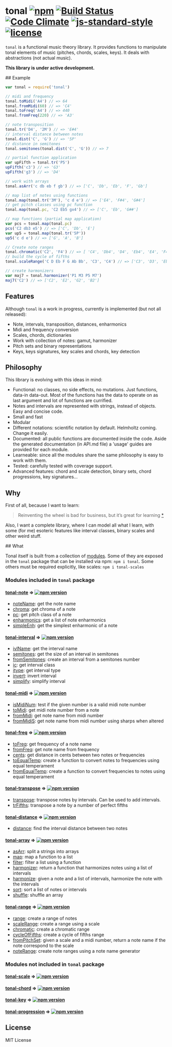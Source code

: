 # tonal [![npm](https://img.shields.io/npm/v/tonal.svg)](https://www.npmjs.com/package/tonal) [![Build Status](https://travis-ci.org/danigb/tonal.svg?branch=master)](https://travis-ci.org/danigb/tonal) [![Code Climate](https://codeclimate.com/github/danigb/tonal/badges/gpa.svg)](https://codeclimate.com/github/danigb/tonal) [![js-standard-style](https://img.shields.io/badge/code%20style-standard-brightgreen.svg?style=flat)](https://github.com/feross/standard) [![license](https://img.shields.io/npm/l/tonal.svg)](https://www.npmjs.com/package/tonal)

`tonal` is a functional music theory library. It provides functions to manipulate tonal elements of music (pitches, chords, scales, keys). It deals with abstractions (not actual music).

__This library is under active development.__

## Example

```js
var tonal = require('tonal')

// midi and frequency
tonal.toMidi('A4') // => 64
tonal.fromMidi(60) // => 'C4'
tonal.toFreq('A4') // => 440
tonal.fromFreq(220) // => 'A3'

// note transposition
tonal.tr('D4', '2M') // => 'E#4'
// interval distance between notes
tonal.dist('C', 'G') // => '5P'
// distance in semitones
tonal.semitones(tonal.dist('C', 'G')) // => 7

// partial function application
var upFifth = tonal.tr('P5')
upFifth('c3') // => 'G3'
upFifth('g3') // => 'D4'

// work with arrays
tonal.asArr('c db eb f gb') // => ['C', 'Db', 'Eb', 'F', 'Gb']

// map list of notes using functions
tonal.map(tonal.tr('3M'), 'c d e') // => ['E4', 'F#4', 'G#4']
// get pitch classes using pc function
tonal.map(tonal.pc, 'C2 Eb5 gx4') // => ['C', 'Eb', 'G##']

// map functions (partial map application)
var pcs = tonal.map(tonal.pc)
pcs('C2 db3 e5') // => ['C', 'Db', 'E']
var up5 = tonal.map(tonal.tr('5P'))
up5('c d e') // => ['G', 'A', 'B']

// Create note ranges
tonal.chromatic('C2', 'F4') // => [ 'C4', 'Db4', 'D4', 'Eb4', 'E4', 'F4' ]
// build the cycle of fifths
tonal.scaleRange('C D Eb F G Ab Bb', 'C3', 'C4') // => ['C3', 'D3', 'Eb3', ... 'C4']

// create harmonizers
var maj7 = tonal.harmonizer('P1 M3 P5 M7')
maj7('C2') // => ['C2', 'E2', 'G2', 'B2']
```

## Features

Although `tonal` is a work in progress, currently is implemented (but not all released):

- Note, intervals, transposition, distances, enharmonics
- Midi and frequency conversion
- Scales, chords, dictionaries
- Work with collection of notes: gamut, harmonizer
- Pitch sets and binary representations
- Keys, keys signatures, key scales and chords, key detection

## Philosophy

This library is evolving with this ideas in mind:

- Functional: no classes, no side effects, no mutations. Just functions, data-in data-out. Most of the functions has the data to operate on as last argument and lot of functions are currified.
- Notes and intervals are represented with strings, instead of objects. Easy and concise code.
- Small and fast
- Modular
- Different notations: scientific notation by default. Helmholtz coming. Change it easily.
- Documented: all public functions are documented inside the code. Aside the generated documentation (in API.md file) a 'usage' guides are provided for each module.
- Learneable: since all the modules share the same philosophy is easy to work with them.
- Tested: carefully tested with coverage support.
- Advanced features: chord and scale detection, binary sets, chord progressions, key signatures...

## Why

First of all, because I want to learn:

> Reinventing the wheel is bad for business, but it’s great for learning
[*](http://philipwalton.com/articles/how-to-become-a-great-front-end-engineer)

Also, I want a complete library, where I can model all what I learn, with some (for me) esoteric features like interval classes, binary scales and other weird stuff.

## What

Tonal itself is built from a collection of [modules](). Some of they are exposed in the `tonal` package that can be installed via npm: `npm i tonal`. Some others must be required explicitly, like scales: `npm i tonal-scales`

### Modules included in `tonal` package

#### [tonal-note](https://github.com/danigb/tonal/tree/tonal-0.50.x/modules/note) ⇒ [![npm version](https://img.shields.io/npm/v/tonal-note.svg)](https://www.npmjs.com/package/tonal-note)
  - [noteName](https://github.com/danigb/tonal/tree/tonal-0.50.x/modules/note#noteName): get the note name
  - [chroma](https://github.com/danigb/tonal/tree/tonal-0.50.x/modules/note#chroma): get chroma of a note
  - [pc](https://github.com/danigb/tonal/tree/tonal-0.50.x/modules/note#pc): get pitch class of a note
  - [enharmonics](https://github.com/danigb/tonal/tree/tonal-0.50.x/modules/note#enenharmonics): get a list of note enharmonics
  - [simpleEnh](https://github.com/danigb/tonal/tree/tonal-0.50.x/modules/note#simpleEnh): get the simplest enharmonic of a note

#### [tonal-interval](https://github.com/danigb/tonal/tree/tonal-0.50.x/modules/interval) ⇒ [![npm version](https://img.shields.io/npm/v/tonal-interval.svg)](https://www.npmjs.com/package/tonal-interval)
  - [ivlName](https://github.com/danigb/tonal/tree/tonal-0.50.x/modules/interval#vilName): get the interval name
  - [semitones](https://github.com/danigb/tonal/tree/tonal-0.50.x/modules/interval#semitones): get the size of an interval in semitones
  - [fromSemitones](https://github.com/danigb/tonal/tree/tonal-0.50.x/modules/interval#fromSemitones): create an interval from a semitones number
  - [ic](https://github.com/danigb/tonal/tree/tonal-0.50.x/modules/interval#ic): get interval class
  - [itype](https://github.com/danigb/tonal/tree/tonal-0.50.x/modules/interval#itype): get interval type
  - [invert](https://github.com/danigb/tonal/tree/tonal-0.50.x/modules/interval#invert): invert interval
  - [simplify](https://github.com/danigb/tonal/tree/tonal-0.50.x/modules/interval#ssimplify): simplify interval

#### [tonal-midi](https://github.com/danigb/tonal/tree/tonal-0.50.x/modules/midi) ⇒ [![npm version](https://img.shields.io/npm/v/tonal-midi.svg)](https://www.npmjs.com/package/tonal-midi)
  - [isMidiNum](https://github.com/danigb/tonal/tree/tonal-0.50.x/modules/midi#isMidiNum): test if the given number is a valid midi note number
  - [toMidi](https://github.com/danigb/tonal/tree/tonal-0.50.x/modules/midi#toMidi): get midi note number from a note
  - [fromMidi](https://github.com/danigb/tonal/tree/tonal-0.50.x/modules/midi#fromMidi): get note name from midi number
  - [fromMidiS](https://github.com/danigb/tonal/tree/tonal-0.50.x/modules/midi#fromMidiS): get note name from midi number using sharps when altered

#### [tonal-freq](https://github.com/danigb/tonal/tree/tonal-0.50.x/modules/freq) ⇒ [![npm version](https://img.shields.io/npm/v/tonal-freq.svg)](https://www.npmjs.com/package/tonal-freq)
  - [toFreq](https://github.com/danigb/tonal/tree/tonal-0.50.x/modules/freq#toFreq): get frequency of a note name
  - [fromFreq](https://github.com/danigb/tonal/tree/tonal-0.50.x/modules/freq#fromFreq): get note name from frequency
  - [cents](https://github.com/danigb/tonal/tree/tonal-0.50.x/modules/freq#cents): get distance in cents between two notes or frequencies
  - [toEqualTemp](https://github.com/danigb/tonal/tree/tonal-0.50.x/modules/freq#totoEqualTemp): create a function to convert notes to frequencies using equal temperament
  - [fromEqualTemp](https://github.com/danigb/tonal/tree/tonal-0.50.x/modules/freq#fromEqualTemp): create a function to convert frequencies to notes using equal temperament

#### [tonal-transpose](https://github.com/danigb/tonal/tree/tonal-0.50.x/modules/transpose) ⇒ [![npm version](https://img.shields.io/npm/v/tonal-transpose.svg)](https://www.npmjs.com/package/tonal-transpose)
 - [transpose](https://github.com/danigb/tonal/tree/tonal-0.50.x/modules/transpose#transpose): transpose notes by intervals. Can be used to add intervals.
 - [trFifths](https://github.com/danigb/tonal/tree/tonal-0.50.x/modules/transpose#trFifths): transpose a note by a number of perfect fifths

#### [tonal-distance](https://github.com/danigb/tonal/tree/tonal-0.50.x/modules/distance) ⇒ [![npm version](https://img.shields.io/npm/v/tonal-distance.svg)](https://www.npmjs.com/package/tonal-distance)
  - [distance](https://github.com/danigb/tonal/tree/tonal-0.50.x/modules/distance#distance): find the interval distance between two notes

#### [tonal-array](https://github.com/danigb/tonal/tree/tonal-0.50.x/modules/array) ⇒ [![npm version](https://img.shields.io/npm/v/tonal-array.svg)](https://www.npmjs.com/package/tonal-array)
  - [asArr](https://github.com/danigb/tonal/tree/tonal-0.50.x/modules/array#asArr): split a strings into arrays
  - [map](https://github.com/danigb/tonal/tree/tonal-0.50.x/modules/array#map): map a function to a list
  - [filter](https://github.com/danigb/tonal/tree/tonal-0.50.x/modules/array#filter): filter a list using a function
  - [harmonizer](https://github.com/danigb/tonal/tree/tonal-0.50.x/modules/array#harmonizer): return a function that harmonizes notes using a list of intervals
  - [harmonize](https://github.com/danigb/tonal/tree/tonal-0.50.x/modules/array#harmonize): given a note and a list of intervals, harmonize the note with the intervals
  - [sort](https://github.com/danigb/tonal/tree/tonal-0.50.x/modules/array#sort): sort a list of notes or intervals
  - [shuffle](https://github.com/danigb/tonal/tree/tonal-0.50.x/modules/array#shuffle): shuffle an array

#### [tonal-range](https://github.com/danigb/tonal/tree/tonal-0.50.x/modules/range) ⇒ [![npm version](https://img.shields.io/npm/v/tonal-range.svg)](https://www.npmjs.com/package/tonal-range)

- [range](https://github.com/danigb/tonal/tree/tonal-0.50.x/modules/range#range): create a range of notes
- [scaleRange](https://github.com/danigb/tonal/tree/tonal-0.50.x/modules/range#sscaleRange): create a range using a scale
- [chromatic](https://github.com/danigb/tonal/tree/tonal-0.50.x/modules/range#chromatic): create a chromatic range
- [cycleOfFifths](https://github.com/danigb/tonal/tree/tonal-0.50.x/modules/range#cycleOfFifths): create a cycle of fifths range
- [fromPitchSet](https://github.com/danigb/tonal/tree/tonal-0.50.x/modules/range#fromPitchSet): given a scale and a midi number, return a note name if the note correspond to the scale
- [noteRange](https://github.com/danigb/tonal/tree/tonal-0.50.x/modules/range#noteRange): create note ranges using a note name generator

### Modules not included in `tonal` package

#### [tonal-scale](https://github.com/danigb/tonal/tree/tonal-0.50.x/modules/scale) ⇒ [![npm version](https://img.shields.io/npm/v/tonal-scale.svg)](https://www.npmjs.com/package/tonal-scale)

#### [tonal-chord](https://github.com/danigb/tonal/tree/tonal-0.50.x/modules/chord) ⇒ [![npm version](https://img.shields.io/npm/v/tonal-chord.svg)](https://www.npmjs.com/package/tonal-chord)

#### [tonal-key](https://github.com/danigb/tonal/tree/tonal-0.50.x/modules/key) ⇒ [![npm version](https://img.shields.io/npm/v/tonal-key.svg)](https://www.npmjs.com/package/tonal-key)

#### [tonal-progression](https://github.com/danigb/tonal/tree/tonal-0.50.x/modules/progression) ⇒ [![npm version](https://img.shields.io/npm/v/tonal-progression.svg)](https://www.npmjs.com/package/tonal-progression)



## License

MIT License
